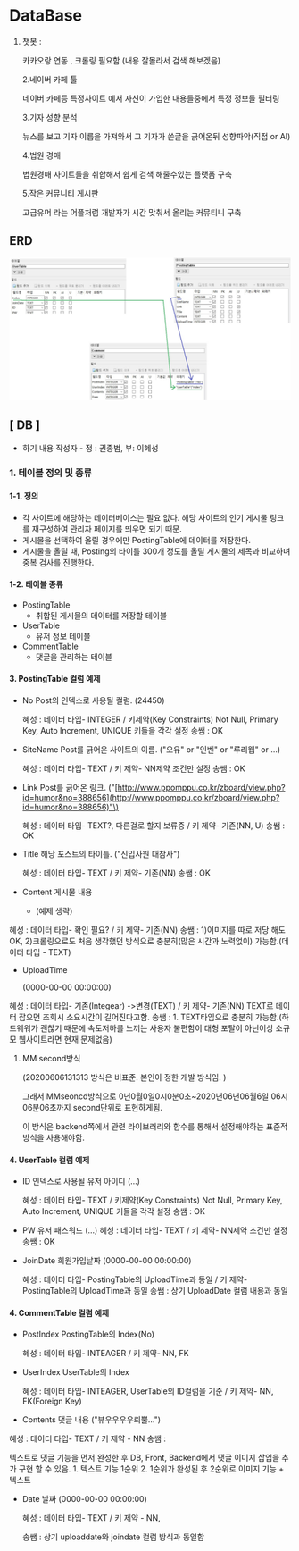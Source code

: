 # DataBase



1. 챗봇 :

   카카오랑 연동 , 크롤링 필요함 \(내용 잘몰라서 검색 해보겠음\)

   2.네이버 카페 툴

   네이버 카페등 특정사이트 에서 자신이 가입한 내용들중에서 특정 정보들 필터링

   3.기자 성향 분석

   뉴스를 보고 기자 이름을 가져와서 그 기자가 쓴글을 긁어온뒤 성향파악\(직접 or AI\)

   4.법원 경매 

   법원경매 사이트들을 취합해서 쉽게 검색 해줄수있는 플랫폼 구축

   5.작은 커뮤니티 게시판 

   고급유머 라는 어플처럼 개발자가 시간 맞춰서 올리는 커뮤티니 구축

## ERD  

![](../.gitbook/assets/image%20%28224%29.png)



### 

## \[ DB \]

* 하기 내용 작성자 - 정 : 권종범, 부: 이혜성

### 1. 테이블 정의 및 종류

#### 1-1. 정의

* 각 사이트에 해당하는 데이터베이스는 필요 없다. 해당 사이트의 인기 게시물 링크를 재구성하여 관리자 페이지를 띄우면 되기 때문.
* 게시물을 선택하여 올릴 경우에만 PostingTable에 데이터를 저장한다.
* 게시물을 올릴 때, Posting의 타이틀 300개 정도를 올릴 게시물의 제목과 비교하며 중복 검사를 진행한다.

#### 1-2. 테이블 종류

* PostingTable
  * 취합된 게시물의 데이터를 저장할 테이블
* UserTable
  * 유저 정보 테이블
* CommentTable
  * 댓글을 관리하는 테이블

#### 3. PostingTable 컬럼 예제

* No Post의 인덱스로 사용될 컬럼. \(24450\)

  혜성 : 데이터 타입- INTEGER / 키제약\(Key Constraints\) Not Null, Primary Key, Auto Increment, UNIQUE 키들을 각각 설정 송쌤 : OK

* SiteName Post를 긁어온 사이트의 이름. \("오유" or "인벤" or "루리웹" or ...\)

  혜성 : 데이터 타입- TEXT / 키 제약- NN제약 조건만 설정 송쌤 : OK

* Link Post를 긁어온 링크. \("[http://www.ppomppu.co.kr/zboard/view.php?id=humor&no=388656](http://www.ppomppu.co.kr/zboard/view.php?id=humor&no=388656)"\)

  혜성 : 데이터 타입- TEXT?, 다른걸로 할지 보류중 / 키 제약- 기존\(NN, U\) 송쌤 : OK

* Title 해당 포스트의 타이틀. \("신입사원 대참사"\)

  혜성 : 데이터 타입- TEXT / 키 제약- 기존\(NN\) 송쌤 : OK

* Content 게시물 내용
  * \(예제 생략\)

혜성 : 데이터 타입- 확인 필요? / 키 제약- 기존\(NN\) 송쌤 : 1\)이미지를 따로 저당 해도 OK, 2\)크롤링으로도 처음 생각했던 방식으로 충분히\(많은 시간과 노력없이\) 가능함.\(데이터 타입 - TEXT\)

* UploadTime

    \(0000-00-00 00:00:00\)

혜성 : 데이터 타입- 기존\(Integear\) -&gt;변경\(TEXT\) / 키 제약- 기존\(NN\) TEXT로 데이터 잡으면 조회시 소요시간이 길어진다고함. 송쌤 : 1. TEXT타입으로 충분히 가능함.\(하드웨워가 괜찮기 때문에 속도저하를 느끼는 사용자 불편함이 대형 포탈이 아닌이상 소규모 웹사이트라면 현재 문제없음\)

1. MM second방식

   \(20200606131313 방식은 비표준. 본인이 정한 개발 방식임. \)

   그래서 MMseoncd방식으로 0년0월0일0시0분0초~2020년06년06월6일 06시06분06초까지 second단위로 표현하게됨. 

   이 방식은 backend쪽에서 관련 라이브러리와 함수를 통해서 설정해야하는 표준적 방식을 사용해야함.

#### 4. UserTable 컬럼 예제

* ID 인덱스로 사용될 유저 아이디 \(...\)

  혜성 : 데이터 타입- TEXT / 키제약\(Key Constraints\) Not Null, Primary Key, Auto Increment, UNIQUE 키들을 각각 설정 송쌤 : OK

* PW 유저 패스워드 \(...\) 혜성 : 데이터 타입- TEXT / 키 제약- NN제약 조건만 설정 송쌤 : OK
* JoinDate 회원가입날짜 \(0000-00-00 00:00:00\)

  혜성 : 데이터 타입- PostingTable의 UploadTime과 동일 / 키 제약- PostingTable의 UploadTime과 동일 송쌤 : 상기 UploadDate 컬럼 내용과 동일

#### 4. CommentTable 컬럼 예제

* PostIndex PostingTable의 Index\(No\)

  혜성 : 데이터 타입- INTEAGER / 키 제약- NN, FK

* UserIndex UserTable의 Index

  혜성 : 데이터 타입- INTEAGER, UserTable의 ID컬럼을 기준 / 키 제약- NN, FK\(Foreign Key\)

* Contents 댓글 내용 \("뷰우우우우릐뿔..."\)

혜성 : 데이터 타입- TEXT / 키 제약 - NN 송쌤 :

텍스트로 댓글 기능을 먼저 완성한 후 DB, Front, Backend에서 댓글 이미지 삽입을 추가 구현 할 수 있음. 1. 텍스트 기능 1순위 2. 1순위가 완성된 후 2순위로 이미지 기능 + 텍스트

* Date 날짜 \(0000-00-00 00:00:00\)

  혜성 : 데이터 타입- TEXT / 키 제약 - NN,

  송쌤 : 상기 uploaddate와 joindate 컬럼 방식과 동일함

